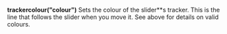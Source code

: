 **trackercolour("colour")** Sets the colour of the slider**s tracker. This is the line that follows the slider when you move it. See above for details on valid colours. 